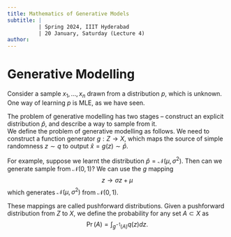 ```yaml
---
title: Mathematics of Generative Models
subtitle: |
          | Spring 2024, IIIT Hyderabad
          | 20 January, Saturday (Lecture 4)
author:
---
```


# Generative Modelling
Consider a sample $x_1, \dots, x_n$ drawn from a distribution $p$, which is unknown. One way of learning $p$ is MLE, as we have seen.

The problem of generative modelling has two stages – construct an explicit distribution $\hat{p}$, and describe a way to sample from it.  
We define the problem of generative modelling as follows. We need to construct a function generator $g : Z \to X$, which maps the source of simple randomness $z \sim q$ to output $\hat{x} = g(z) \sim \hat{p}$.

For example, suppose we learnt the distribution $\hat{p} = \mathcal{N}(\mu, \sigma^2)$. Then can we generate sample from $\mathcal{N}(0, 1)$? We can use the $g$ mapping
$$z \to \sigma z + \mu$$
which generates $\mathcal{N}(\mu, \sigma^2)$ from $\mathcal{N}(0, 1)$.

These mappings are called pushforward distributions. Given a pushforward distribution from $Z$ to $X$, we define the probability for any set $A \subset X$ as
$$\Pr(A) = \int_{g^{-1}(A)} q(z) dz.$$
